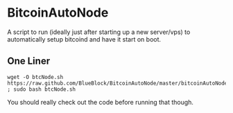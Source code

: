 BitcoinAutoNode
===============

A script to run (ideally just after starting up a new server/vps) to automatically setup bitcoind and have it start on boot.

One Liner
---------

    wget -O btcNode.sh https://raw.github.com/BlueBlock/BitcoinAutoNode/master/bitcoinAutoNode.sh ; sudo bash btcNode.sh
    
You should really check out the code before running that though.
